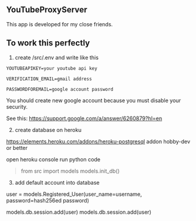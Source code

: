 ## YouTubeProxyServer
This app is developed for my close friends.

## To work this perfectly
1. create /src/.env and write like this 

~~~
YOUTUBEAPIKEY=your youtube api key 

VERIFICATION_EMAIL=gmail address 

PASSWORDFOREMAIL=google account password 
~~~

You should create new google account because 
you must disable your security. 

See this: https://support.google.com/a/answer/6260879?hl=en 

2. create database on heroku 

https://elements.heroku.com/addons/heroku-postgresql 
addon hobby-dev or better 

open heroku console 
run python code
> from src import models 
> models.init_db() 

3. add default account into database 

user = models.Registered_User(user_name=username, password=hash256ed password) 

models.db.session.add(user) 
models.db.session.add(user)






